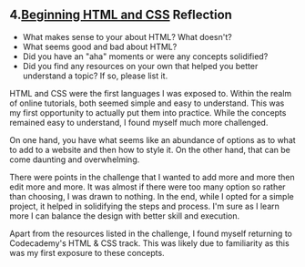 ## 4.[Beginning HTML and CSS](4_beginning_HTML_CSS/readme.mc) Reflection

* What makes sense to your about HTML? What doesn't? 
* What seems good and bad about HTML?
* Did you have an "aha" moments or were any concepts solidified?
* Did you find any resources on your own that helped you better understand a topic? If so, please list it.

HTML and CSS were the first languages I was exposed to. Within the realm of online tutorials, both seemed simple and easy to understand. This was my first opportunity to actually put them into practice. While the concepts remained easy to understand, I found myself much more challenged. 

On one hand, you have what seems like an abundance of options as to what to add to a website and then how to style it. On the other hand, that can be come daunting and overwhelming.

There were points in the challenge that I wanted to add more and more then edit more and more. It was almost if there were too many option so rather than choosing, I was drawn to nothing. In the end, while I opted for a simple project, it helped in solidifying the steps and process. I'm sure as I learn more I can balance the design with better skill and execution. 

Apart from the resources listed in the challenge, I found myself returning to Codecademy's HTML & CSS track. This was likely due to familiarity as this was my first exposure to these concepts. 